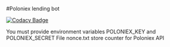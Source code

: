 #Poloniex lending bot

[![Codacy Badge](https://api.codacy.com/project/badge/Grade/1938cb56039c4d229c50671374251abe)](https://app.codacy.com/app/PaulSeiziger/PoloniexLendingBot?utm_source=github.com&utm_medium=referral&utm_content=PaulSeiziger/PoloniexLendingBot&utm_campaign=badger)

You must provide environment variables POLONIEX_KEY and POLONIEX_SECRET
File nonce.txt store counter for Poloniex API

